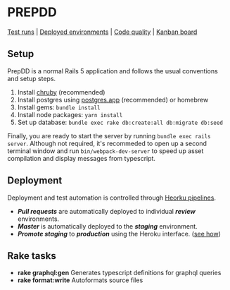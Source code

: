 # PREPDD

[Test runs](https://dashboard.heroku.com/pipelines/e7e67d04-df76-4a64-9cc1-ccf6ac1bb9ef/tests) | [Deployed environments](https://dashboard.heroku.com/pipelines/e7e67d04-df76-4a64-9cc1-ccf6ac1bb9ef) | [Code quality](https://codeclimate.com/repos/5d38ae252d61b945a600020c) | [Kanban board](https://trello.com/b/HFa63Rgb/product)

## Setup

PrepDD is a normal Rails 5 application and follows the usual conventions and setup steps.

1. Install [chruby](https://github.com/postmodern/chruby) (recommended)
2. Install postgres using [postgres.app](https://postgresapp.com/downloads.html) (recommended) or homebrew
3. Install gems: `bundle install`
4. Install node packages: `yarn install`
5. Set up database: `bundle exec rake db:create:all db:migrate db:seed`

Finally, you are ready to start the server by running `bundle exec rails server`. Although not required, it's recommeded to open up a second terminal window and run `bin/webpack-dev-server` to speed up asset compilation and display messages from typescript.

## Deployment

Deployment and test automation is controlled through [Heorku pipelines](https://devcenter.heroku.com/articles/pipelines).

- **_Pull requests_** are automatically deployed to individual **_review_** environments.
- **_Master_** is automatically deployed to the **_staging_** environment.
- **_Promote staging_** to **_production_** using the Heroku interface. ([see how](https://devcenter.heroku.com/articles/pipelines#promoting))

## Rake tasks

- **rake graphql:gen** Generates typescript definitions for graphql queries
- **rake format:write** Autoformats source files
